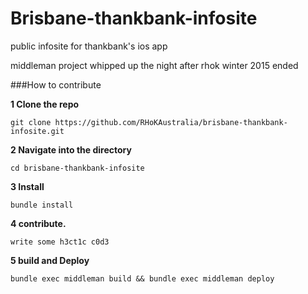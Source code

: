# Brisbane-thankbank-infosite

public infosite for thankbank's ios app

middleman project whipped up the night after rhok winter 2015 ended

###How to contribute 

**1 Clone the repo**

```
git clone https://github.com/RHoKAustralia/brisbane-thankbank-infosite.git
```

**2 Navigate into the directory**
```
cd brisbane-thankbank-infosite
```

**3 Install**

```
bundle install
```

**4 contribute.**
```
write some h3ct1c c0d3
```

**5 build and Deploy**

```
bundle exec middleman build && bundle exec middleman deploy
```
